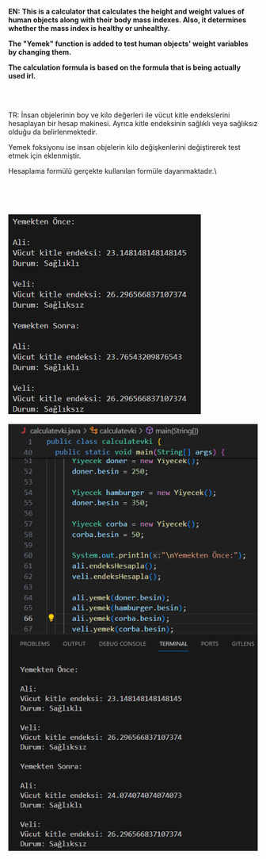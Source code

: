 **EN:**
**This is a calculator that calculates the height and weight values ​​of human objects along with their body mass indexes. Also, it determines whether the mass index is healthy or unhealthy.**

**The "Yemek" function is added to test human objects' weight variables by changing them.**

**The calculation formula is based on the formula that is being actually used irl.**

<br><br>

TR:
İnsan objelerinin boy ve kilo değerleri ile vücut kitle endekslerini hesaplayan bir hesap makinesi. Ayrıca kitle endeksinin sağlıklı veya sağlıksız olduğu da belirlenmektedir.

Yemek foksiyonu ise insan objelerin kilo değişkenlerini değiştirerek test etmek için eklenmiştir.

Hesaplama formülü gerçekte kullanılan formüle dayanmaktadır.\

<br><br><br>

![](screenshots/ss1.png)\
<br>
![](screenshots/ss2.png)
